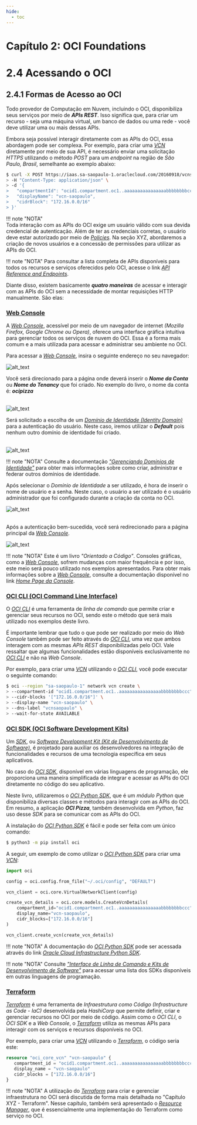 ```yaml
---
hide:
  - toc
---
```


# Capítulo 2: OCI Foundations

# 2.4 Acessando o OCI

## 2.4.1 Formas de Acesso ao OCI

Todo provedor de Computação em Nuvem, incluindo o OCI, disponibiliza seus serviços por meio de **_APIs REST_**. Isso significa que, para criar um recurso - seja uma máquina virtual, um banco de dados ou uma rede - você deve utilizar uma ou mais dessas APIs.

Embora seja possível interagir diretamente com as APIs do OCI, essa abordagem pode ser complexa. Por exemplo, para criar uma _[VCN](https://docs.oracle.com/pt-br/iaas/Content/Network/Tasks/Overview_of_VCNs_and_Subnets.htm)_ diretamente por meio de sua API, é necessário enviar uma solicitação _HTTPS_ utilizando o método _POST_ para um _endpoint_ na região de _São Paulo, Brasil_, semelhante ao exemplo abaixo:

```bash linenums="1"
$ curl -X POST https://iaas.sa-saopaulo-1.oraclecloud.com/20160918/vcns \
> -H "Content-Type: application/json" \
> -d '{
>   "compartmentId": "ocid1.compartment.oc1..aaaaaaaaaaaaaaaabbbbbbbbccc",
>   "displayName": "vcn-saopaulo",
>   "cidrBlock": "172.16.0.0/16"
> }'
```

!!! note "NOTA"    
    Toda interação com as APIs do OCI exige um usuário válido com sua devida credencial de autenticação. Além de ter as credenciais corretas, o usuário deve estar autorizado por meio de _[Policies](https://docs.oracle.com/pt-br/iaas/Content/Identity/policieshow/Policy_Basics.htm)_. Na seção XYZ, abordaremos a criação de novos usuários e a concessão de permissões para utilizar as APIs do OCI.

!!! note "NOTA"
    Para consultar a lista completa de APIs disponíveis para todos os recursos e serviços oferecidos pelo OCI, acesse o link _[API Reference and Endpoints](https://docs.oracle.com/en-us/iaas/api/#/)_.

Diante disso, existem basicamente **_quatro maneiras_** de acessar e interagir com as APIs do OCI sem a necessidade de montar requisições HTTP manualmente. São elas:

### **[Web Console](https://docs.oracle.com/pt-br/iaas/Content/GSG/Concepts/console.htm)**

A _[Web Console](https://docs.oracle.com/pt-br/iaas/Content/GSG/Concepts/console.htm)_, acessível por meio de um navegador de internet _(Mozilla Firefox, Google Chrome ou Opera)_, oferece uma interface gráfica intuitiva para gerenciar todos os serviços de nuvem do OCI. Essa é a forma mais comum e a mais utilizada para acessar e administrar seu ambiente no OCI.

Para acessar a _[Web Console](https://docs.oracle.com/pt-br/iaas/Content/GSG/Concepts/console.htm)_, insira o seguinte endereço no seu navegador:

![alt_text](./img/web-console-1.png "Web Console #1")

Você será direcionado para a página onde deverá inserir o **_Nome da Conta_** ou **_Nome do Tenancy_** que foi criado. No exemplo do livro, o nome da conta é: **_ocipizza_**
<br><br>

![alt_text](./img/web-console-2.png "Web Console #2")
<br>

Será solicitado a escolha de um _[Domínio de Identidade (Identity Domain)](https://docs.oracle.com/pt-br/iaas/Content/Identity/domains/overview.htm#overview-identity-domains)_ para a autenticação do usuário. Neste caso, iremos utilizar o **_Default_** pois nenhum outro domínio de identidade foi criado.
<br><br>

![alt_text](./img/web-console-3.png "Web Console #3")

!!! note "NOTA"
    Consulte a documentação _["Gerenciando Domínios de Identidade"](https://docs.oracle.com/pt-br/iaas/Content/Identity/domains/overview.htm#overview-identity-domains)_ para obter mais informações sobre como criar, administrar e federar outros domínios de identidade.

Após selecionar o _Domínio de Identidade_ a ser utilizado, é hora de inserir o nome de usuário e a senha. Neste caso, o usuário a ser utilizado é o usuário administrador que foi configurado durante a criação da conta no OCI.

![alt_text](./img/web-console-4.png "Web Console #4")
<br><br>

Após a autenticação bem-sucedida, você será redirecionado para a página principal da _[Web Console](https://docs.oracle.com/pt-br/iaas/Content/GSG/Concepts/console.htm)_.

![alt_text](./img/web-console-5.png "Web Console #5")
<br>

!!! note "NOTA"
    Este é um livro _"Orientado a Código"_. Consoles gráficas, como a _[Web Console](https://docs.oracle.com/pt-br/iaas/Content/GSG/Concepts/console.htm)_, sofrem mudanças com maior frequência e por isso, este meio será pouco utilizado nos exemplos apresentados. Para obter mais informações sobre a _[Web Console](https://docs.oracle.com/pt-br/iaas/Content/GSG/Concepts/console.htm)_, consulte a documentação disponível no link _[Home Page da Console](https://docs.oracle.com/pt-br/iaas/Content/GSG/Concepts/console-home.htm)_.

### **[OCI CLI (OCI Command Line Interface)](https://docs.oracle.com/pt-br/iaas/Content/API/Concepts/cliconcepts.htm)**

O _[OCI CLI](https://docs.oracle.com/pt-br/iaas/Content/API/Concepts/cliconcepts.htm)_ é uma ferramenta de _linha de comando_ que permite criar e gerenciar seus recursos no OCI, sendo este o método que será mais utilizado nos exemplos deste livro.

É importante lembrar que tudo o que pode ser realizado por meio do _Web Console_ também pode ser feito através do _[OCI CLI](https://docs.oracle.com/pt-br/iaas/Content/API/Concepts/cliconcepts.htm)_, uma vez que ambos interagem com as mesmas _APIs REST_ disponibilizadas pelo OCI. Vale ressaltar que algumas funcionalidades estão disponíveis exclusivamente no _[OCI CLI](https://docs.oracle.com/pt-br/iaas/Content/API/Concepts/cliconcepts.htm)_ e não na _Web Console_.

Por exemplo, para criar uma _[VCN](https://docs.oracle.com/pt-br/iaas/Content/Network/Tasks/Overview_of_VCNs_and_Subnets.htm)_ utilizando o _[OCI CLI](https://docs.oracle.com/pt-br/iaas/Content/API/Concepts/cliconcepts.htm)_, você pode executar o seguinte comando:

```bash linenums="1"
$ oci --region "sa-saopaulo-1" network vcn create \
> --compartment-id "ocid1.compartment.oc1..aaaaaaaaaaaaaaaabbbbbbbbccc" \
> --cidr-blocks '["172.16.0.0/16"]' \
> --display-name "vcn-saopaulo" \
> --dns-label "vcnsaopaulo" \
> --wait-for-state AVAILABLE
```

### **[OCI SDK (OCI Software Development Kits)](https://docs.oracle.com/pt-br/iaas/Content/API/Concepts/developerquickstarts.htm)**

Um _[SDK](https://docs.oracle.com/pt-br/iaas/Content/API/Concepts/developerquickstarts.htm)_, ou _[Software Development Kit (Kit de Desenvolvimento de Software)](https://docs.oracle.com/pt-br/iaas/Content/API/Concepts/developerquickstarts.htm)_, é projetado para auxiliar os desenvolvedores na integração de funcionalidades e recursos de uma tecnologia específica em seus aplicativos.

No caso do _[OCI SDK](https://docs.oracle.com/pt-br/iaas/Content/API/Concepts/developerquickstarts.htm)_, disponível em várias linguagens de programação, ele proporciona uma maneira simplificada de integrar e acessar as APIs do OCI diretamente no código do seu aplicativo. 

Neste livro, utilizaremos o _[OCI Python SDK](https://docs.oracle.com/en-us/iaas/tools/python/latest/)_, que é um _módulo Python_ que disponibiliza diversas classes e métodos para interagir com as APIs do OCI. Em resumo, a aplicação **_OCI Pizza_**, também desenvolvida em _Python_, faz uso desse _SDK_ para se comunicar com as APIs do OCI.

A instalação do _[OCI Python SDK](https://docs.oracle.com/en-us/iaas/tools/python/latest/)_ é fácil e pode ser feita com um único comando:

```bash linenums="1"
$ python3 -m pip install oci
```

A seguir, um exemplo de como utilizar o _[OCI Python SDK](https://docs.oracle.com/en-us/iaas/tools/python/latest/)_ para criar uma _[VCN](https://docs.oracle.com/pt-br/iaas/Content/Network/Tasks/Overview_of_VCNs_and_Subnets.htm)_:

```python linenums="1"
import oci

config = oci.config.from_file("~/.oci/config", "DEFAULT") 

vcn_client = oci.core.VirtualNetworkClient(config)

create_vcn_details = oci.core.models.CreateVcnDetails(
    compartment_id="ocid1.compartment.oc1..aaaaaaaaaaaaaaaabbbbbbbbccc",
    display_name="vcn-saopaulo",
    cidr_blocks=["172.16.0.0/16"]
)

vcn_client.create_vcn(create_vcn_details)
```

!!! note "NOTA"
    A documentação do _[OCI Python SDK](https://docs.oracle.com/en-us/iaas/tools/python/latest/)_ pode ser acessada através do link _[Oracle Cloud Infrastructure Python SDK](https://docs.oracle.com/en-us/iaas/tools/python/latest/)_.

!!! note "NOTA"
    Consulte _["Interface de Linha de Comando e Kits de Desenvolvimento de Software"](https://docs.oracle.com/pt-br/iaas/Content/API/Concepts/sdks.htm)_ para acessar uma lista dos SDKs disponíveis em outras linguagens de programação.

### **[Terraform](https://docs.oracle.com/pt-br/iaas/Content/dev/terraform/getting-started.htm)**

_[Terraform](https://www.terraform.io/)_ é uma ferramenta de _Infraestrutura como Código (Infrastructure as Code - IaC)_ desenvolvida pela _HashiCorp_ que permite definir, criar e gerenciar recursos no OCI por meio de código. Assim como o _OCI CLI_, o _OCI SDK_ e a _Web Console_, o _[Terraform](https://www.terraform.io/)_ utiliza as mesmas APIs para interagir com os serviços e recursos disponíveis no OCI.

Por exemplo, para criar uma _[VCN](https://docs.oracle.com/pt-br/iaas/Content/Network/Tasks/Overview_of_VCNs_and_Subnets.htm)_ utilizando o _[Terraform](https://www.terraform.io/)_, o código seria este:

```terraform linenums="1"
resource "oci_core_vcn" "vcn-saopaulo" {
   compartment_id = "ocid1.compartment.oc1..aaaaaaaaaaaaaaaabbbbbbbbccc"
   display_name = "vcn-saopaulo"
   cidr_blocks = ["172.16.0.0/16"]
}
```

!!! note "NOTA"
    A utilização do _[Terraform](https://www.terraform.io/)_ para criar e gerenciar infraestrutura no OCI será discutida de forma mais detalhada no "Capítulo XYZ - Terraform". Nesse capítulo, também será apresentado o _[Resource Manager](https://docs.oracle.com/pt-br/iaas/Content/ResourceManager/Concepts/resource-manager-and-terraform.htm)_, que é essencialmente uma implementação do Terraform como serviço no OCI.